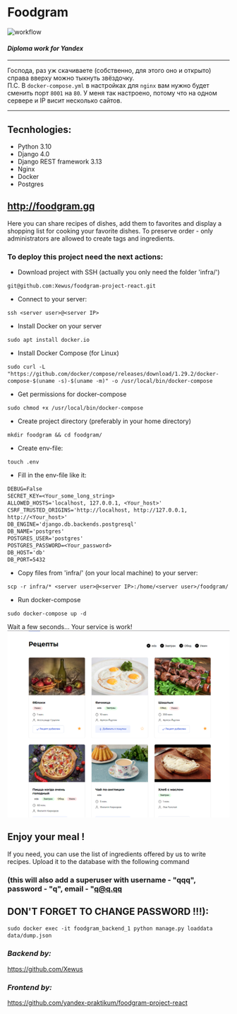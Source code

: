 # Foodgram

![workflow](https://github.com/Xewus/Foodgram/actions/workflows/main.yml/badge.svg)

#### *Diploma work for Yandex*

***
Господа, раз уж скачиваете (собственно, для этого оно и открыто) справа вверху можно тыкнуть звёздочку.  
П.С. В `docker-compose.yml` в настройках для `nginx` вам нужно будет сменить порт `8001` на `80`.
У меня так настроено, потому что на одном сервере и IP висит несколько сайтов.
***

## Tecnhologies:
- Python 3.10
- Django 4.0
- Django REST framework 3.13
- Nginx
- Docker
- Postgres


## http://foodgram.gq


Here you can share recipes of dishes, add them to favorites and display a shopping list for cooking your favorite dishes.
To preserve order - only administrators are allowed to create tags and ingredients.

### To deploy this project need the next actions:
- Download project with SSH (actually you only need the folder 'infra/')
```
git@github.com:Xewus/foodgram-project-react.git
```
- Connect to your server:
```
ssh <server user>@<server IP>
```
- Install Docker on your server
```
sudo apt install docker.io
```
- Install Docker Compose (for Linux)
```
sudo curl -L "https://github.com/docker/compose/releases/download/1.29.2/docker-compose-$(uname -s)-$(uname -m)" -o /usr/local/bin/docker-compose
```
- Get permissions for docker-compose
```
sudo chmod +x /usr/local/bin/docker-compose
```
- Create project directory (preferably in your home directory)
```
mkdir foodgram && cd foodgram/
```
- Create env-file:
```
touch .env
```
- Fill in the env-file like it:
```
DEBUG=False
SECRET_KEY=<Your_some_long_string>
ALLOWED_HOSTS='localhost, 127.0.0.1, <Your_host>'
CSRF_TRUSTED_ORIGINS='http://localhost, http://127.0.0.1, http://<Your_host>'
DB_ENGINE='django.db.backends.postgresql'
DB_NAME='postgres'
POSTGRES_USER='postgres'
POSTGRES_PASSWORD=<Your_password>
DB_HOST='db'
DB_PORT=5432
```
- Copy files from 'infra/' (on your local machine) to your server:
```
scp -r infra/* <server user>@<server IP>:/home/<server user>/foodgram/
```
- Run docker-compose
```
sudo docker-compose up -d
```
Wait a few seconds...
Your service is work!
![Иллюстрация к проекту](https://github.com/Xewus/Foodgram/blob/master/screen.png)

## Enjoy your meal !

If you need, you can use the list of ingredients offered by us to write
recipes.
Upload it to the database with the following command 
### (this will also add a superuser with username - "qqq", password - "q", email - "q@q.qq
## DON'T FORGET TO CHANGE PASSWORD !!!):
```
sudo docker exec -it foodgram_backend_1 python manage.py loaddata data/dump.json
```

### *Backend by:*
https://github.com/Xewus
### *Frontend by:*
https://github.com/yandex-praktikum/foodgram-project-react
